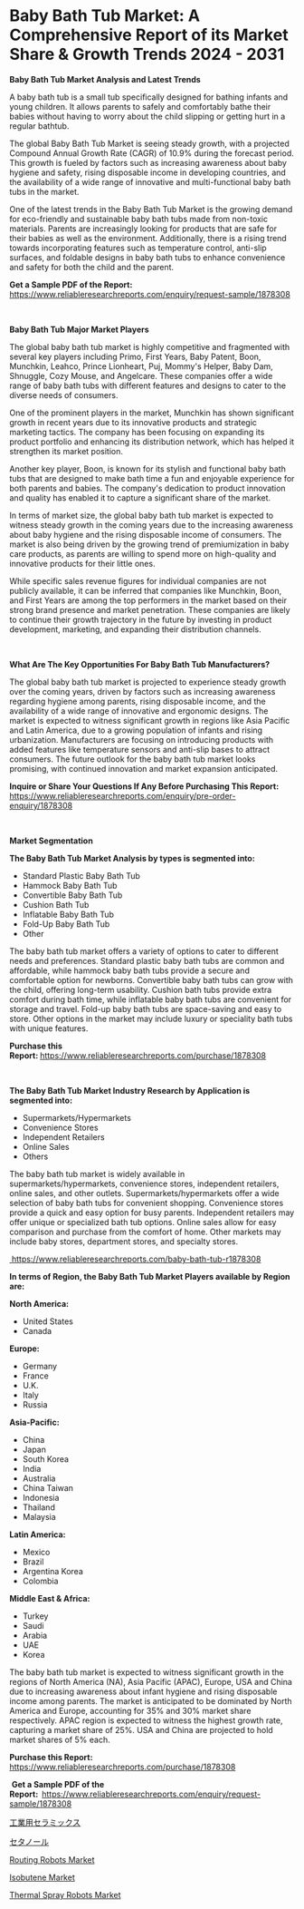 <p><h1>Baby Bath Tub Market: A Comprehensive Report of its Market Share & Growth Trends 2024 - 2031</h1></p><p><strong>Baby Bath Tub Market Analysis and Latest Trends</strong></p>
<p><p>A baby bath tub is a small tub specifically designed for bathing infants and young children. It allows parents to safely and comfortably bathe their babies without having to worry about the child slipping or getting hurt in a regular bathtub.</p><p>The global Baby Bath Tub Market is seeing steady growth, with a projected Compound Annual Growth Rate (CAGR) of 10.9% during the forecast period. This growth is fueled by factors such as increasing awareness about baby hygiene and safety, rising disposable income in developing countries, and the availability of a wide range of innovative and multi-functional baby bath tubs in the market.</p><p>One of the latest trends in the Baby Bath Tub Market is the growing demand for eco-friendly and sustainable baby bath tubs made from non-toxic materials. Parents are increasingly looking for products that are safe for their babies as well as the environment. Additionally, there is a rising trend towards incorporating features such as temperature control, anti-slip surfaces, and foldable designs in baby bath tubs to enhance convenience and safety for both the child and the parent.</p></p>
<p><strong>Get a Sample PDF of the Report:&nbsp;</strong> <a href="https://www.reliableresearchreports.com/enquiry/request-sample/1878308">https://www.reliableresearchreports.com/enquiry/request-sample/1878308</a></p>
<p>&nbsp;</p>
<p><strong>Baby Bath Tub Major Market Players</strong></p>
<p><p>The global baby bath tub market is highly competitive and fragmented with several key players including Primo, First Years, Baby Patent, Boon, Munchkin, Leahco, Prince Lionheart, Puj, Mommy's Helper, Baby Dam, Shnuggle, Cozy Mouse, and Angelcare. These companies offer a wide range of baby bath tubs with different features and designs to cater to the diverse needs of consumers.</p><p>One of the prominent players in the market, Munchkin has shown significant growth in recent years due to its innovative products and strategic marketing tactics. The company has been focusing on expanding its product portfolio and enhancing its distribution network, which has helped it strengthen its market position.</p><p>Another key player, Boon, is known for its stylish and functional baby bath tubs that are designed to make bath time a fun and enjoyable experience for both parents and babies. The company's dedication to product innovation and quality has enabled it to capture a significant share of the market.</p><p>In terms of market size, the global baby bath tub market is expected to witness steady growth in the coming years due to the increasing awareness about baby hygiene and the rising disposable income of consumers. The market is also being driven by the growing trend of premiumization in baby care products, as parents are willing to spend more on high-quality and innovative products for their little ones.</p><p>While specific sales revenue figures for individual companies are not publicly available, it can be inferred that companies like Munchkin, Boon, and First Years are among the top performers in the market based on their strong brand presence and market penetration. These companies are likely to continue their growth trajectory in the future by investing in product development, marketing, and expanding their distribution channels.</p></p>
<p>&nbsp;</p>
<p><strong>What Are The Key Opportunities For Baby Bath Tub Manufacturers?</strong></p>
<p><p>The global baby bath tub market is projected to experience steady growth over the coming years, driven by factors such as increasing awareness regarding hygiene among parents, rising disposable income, and the availability of a wide range of innovative and ergonomic designs. The market is expected to witness significant growth in regions like Asia Pacific and Latin America, due to a growing population of infants and rising urbanization. Manufacturers are focusing on introducing products with added features like temperature sensors and anti-slip bases to attract consumers. The future outlook for the baby bath tub market looks promising, with continued innovation and market expansion anticipated.</p></p>
<p><strong>Inquire or Share Your Questions If Any Before Purchasing This Report:</strong> <a href="https://www.reliableresearchreports.com/enquiry/pre-order-enquiry/1878308">https://www.reliableresearchreports.com/enquiry/pre-order-enquiry/1878308</a></p>
<p>&nbsp;</p>
<p><strong>Market Segmentation</strong></p>
<p><strong>The Baby Bath Tub Market Analysis by types is segmented into:</strong></p>
<p><ul><li>Standard Plastic Baby Bath Tub</li><li>Hammock Baby Bath Tub</li><li>Convertible Baby Bath Tub</li><li>Cushion Bath Tub</li><li>Inflatable Baby Bath Tub</li><li>Fold-Up Baby Bath Tub</li><li>Other</li></ul></p>
<p><p>The baby bath tub market offers a variety of options to cater to different needs and preferences. Standard plastic baby bath tubs are common and affordable, while hammock baby bath tubs provide a secure and comfortable option for newborns. Convertible baby bath tubs can grow with the child, offering long-term usability. Cushion bath tubs provide extra comfort during bath time, while inflatable baby bath tubs are convenient for storage and travel. Fold-up baby bath tubs are space-saving and easy to store. Other options in the market may include luxury or speciality bath tubs with unique features.</p></p>
<p><strong>Purchase this Report:&nbsp;</strong><a href="https://www.reliableresearchreports.com/purchase/1878308">https://www.reliableresearchreports.com/purchase/1878308</a></p>
<p>&nbsp;</p>
<p><strong>The Baby Bath Tub Market Industry Research by Application is segmented into:</strong></p>
<p><ul><li>Supermarkets/Hypermarkets</li><li>Convenience Stores</li><li>Independent Retailers</li><li>Online Sales</li><li>Others</li></ul></p>
<p><p>The baby bath tub market is widely available in supermarkets/hypermarkets, convenience stores, independent retailers, online sales, and other outlets. Supermarkets/hypermarkets offer a wide selection of baby bath tubs for convenient shopping. Convenience stores provide a quick and easy option for busy parents. Independent retailers may offer unique or specialized bath tub options. Online sales allow for easy comparison and purchase from the comfort of home. Other markets may include baby stores, department stores, and specialty stores.</p></p>
<p><a href="https://www.reliableresearchreports.com/baby-bath-tub-r1878308">&nbsp;https://www.reliableresearchreports.com/baby-bath-tub-r1878308</a></p>
<p><strong>In terms of Region, the Baby Bath Tub Market Players available by Region are:</strong></p>
<p>
    <p> <strong> North America: </strong>
        <ul>
            <li>United States</li>
            <li>Canada</li>
        </ul>
        </p> 
    <p> <strong> Europe: </strong>
        <ul>
            <li>Germany</li>
            <li>France</li>
            <li>U.K.</li>
            <li>Italy</li>
            <li>Russia</li>
        </ul>
        </p> 
    <p> <strong> Asia-Pacific: </strong>
        <ul>
            <li>China</li>
            <li>Japan</li>
            <li>South Korea</li>
            <li>India</li>
            <li>Australia</li>
            <li>China Taiwan</li>
            <li>Indonesia</li>
            <li>Thailand</li>
            <li>Malaysia</li>
        </ul>
        </p> 
    <p> <strong> Latin America: </strong>
        <ul>
            <li>Mexico</li>
            <li>Brazil</li>
            <li>Argentina Korea</li>
            <li>Colombia</li>
        </ul>
        </p> 
    <p> <strong> Middle East & Africa: </strong>
        <ul>
            <li>Turkey</li>
            <li>Saudi</li>
            <li>Arabia</li>
            <li>UAE</li>
            <li>Korea</li>
        </ul>
    </p>
    </p>
<p><p>The baby bath tub market is expected to witness significant growth in the regions of North America (NA), Asia Pacific (APAC), Europe, USA and China due to increasing awareness about infant hygiene and rising disposable income among parents. The market is anticipated to be dominated by North America and Europe, accounting for 35% and 30% market share respectively. APAC region is expected to witness the highest growth rate, capturing a market share of 25%. USA and China are projected to hold market shares of 5% each.</p></p>
<p><strong>Purchase this Report: </strong><a href="https://www.reliableresearchreports.com/purchase/1878308">https://www.reliableresearchreports.com/purchase/1878308</a></p>
<p>&nbsp;<strong>Get a Sample PDF of the Report:&nbsp;&nbsp;</strong><a href="https://www.reliableresearchreports.com/enquiry/request-sample/1878308">https://www.reliableresearchreports.com/enquiry/request-sample/1878308</a></p>
<p><strong></strong></p>
<p><p><a href="https://github.com/vlcostes/Market-Research-Report-List-1/blob/main/488590244176.md">工業用セラミックス</a></p><p><a href="https://github.com/gfggqjbfys368009/Market-Research-Report-List-1/blob/main/142006244175.md">セタノール</a></p><p><a href="https://github.com/brentleyjimmiealvaradoz4l1rea/Market-Research-Report-List-2/blob/main/routing-robots-market.md">Routing Robots Market</a></p><p><a href="https://issuu.com/reportprime-2/docs/isobutene-market-size-2030.pptx">Isobutene Market</a></p><p><a href="https://github.com/Angelnienowdseej3e45z3p8c/Market-Research-Report-List-2/blob/main/thermal-spray-robots-market.md">Thermal Spray Robots Market</a></p></p>